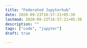 ```yaml
---
title: "Federated Jupyterhub"
date: 2020-09-23T16:57:21+05:30
lastmod: 2020-09-23T16:57:21+05:30
description: ""
tags: ["code", "jupyter"]
draft: true

---
```

